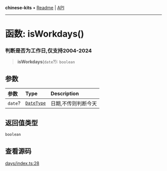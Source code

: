 **chinese-kits** • [Readme](../README.md) \| [API](../globals.md)

***

# 函数: isWorkdays()

### 判断是否为工作日,仅支持2004-2024

<a id="undefined" name="undefined"></a>

> **isWorkdays**(`date`?): `boolean`

## 参数

| 参数 | Type | Description |
| :------ | :------ | :------ |
| `date`? | [`DateType`](../type-aliases/DateType.md) | 日期,不传则判断今天 |

## 返回值类型

`boolean`

## 查看源码

[days/index.ts:28](https://github.com/hacxy/chinese-kits/blob/a681c346e928509daa8553fdd260fd31fe2b30cc/src/days/index.ts#L28)
